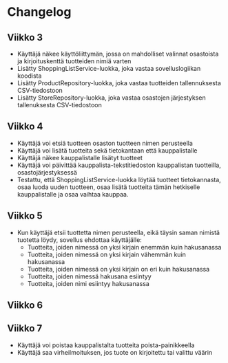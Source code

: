 # Changelog

## Viikko 3

- Käyttäjä näkee käyttöliittymän, jossa on mahdolliset valinnat osastoista ja kirjoituskenttä tuotteiden nimiä varten
- Lisätty ShoppingListService-luokka, joka vastaa sovelluslogiikan koodista
- Lisätty ProductRepository-luokka, joka vastaa tuotteiden tallennuksesta CSV-tiedostoon
- Lisätty StoreRepository-luokka, joka vastaa osastojen järjestyksen tallenuksesta CSV-tiedostoon

## Viikko 4

- Käyttäjä voi etsiä tuotteen osaston tuotteen nimen perusteella
- Käyttäjä voi lisätä tuotteita sekä tietokantaan että kauppalistalle
- Käyttäjä näkee kauppalistalle lisätyt tuotteet
- Käyttäjä voi päivittää kauppalista-tekstitiedoston kauppalistan tuotteilla, osastojärjestyksessä
- Testattu, että ShoppingListService-luokka löytää tuotteet tietokannasta, osaa luoda uuden tuotteen, osaa lisätä tuotteita tämän hetkiselle kauppalistalle ja osaa vaihtaa kauppaa. 

## Viikko 5

- Kun käyttäjä etsii tuottetta nimen perusteella, eikä täysin saman nimistä tuotetta löydy, sovellus ehdottaa käyttäjälle:
  -  Tuotteita, joiden nimessä on yksi kirjain enemmän kuin hakusanassa
  -  Tuotteita, joiden nimessä on yksi kirjain vähemmän kuin hakusanassa
  -  Tuotteita, joiden nimessä on yksi kirjain on eri kuin hakusanassa
  -  Tuotteita, joiden nimessä hakusana esiintyy
  -  Tuotteita, joiden nimi esiintyy hakusanassa

## Viikko 6

## Viikko 7

- Käyttäjä voi poistaa kauppalistalta tuotteita poista-painikkeella
- Käyttäjä saa virheilmoituksen, jos tuote on kirjoitettu tai valittu väärin



